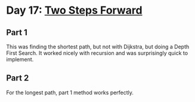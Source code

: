 # Day 17: [Two Steps Forward](https://adventofcode.com/2016/day/17)

## Part 1

This was finding the shortest path, but not with Dijkstra, but doing a Depth First Search. It worked nicely with recursion and was surprisingly quick to implement.

## Part 2

For the longest path, part 1 method works perfectly.